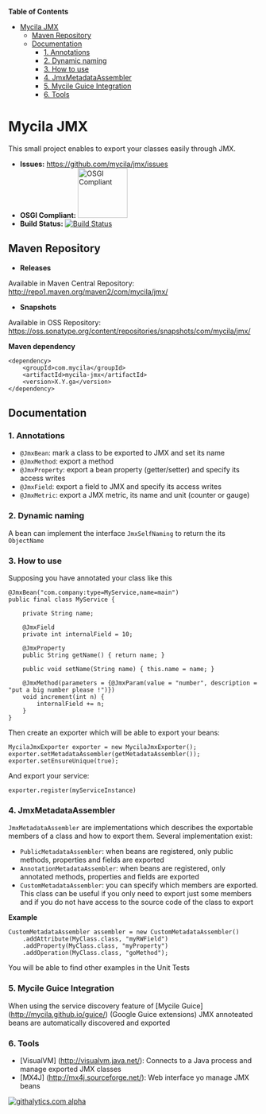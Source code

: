 **Table of Contents**

- [Mycila JMX](#mycila-jmx)
	- [Maven Repository](#maven-repository)
	- [Documentation](#documentation)
		- [1. Annotations](#1-annotations)
		- [2. Dynamic naming](#2-dynamic-naming)
		- [3. How to use](#3-how-to-use)
		- [4. JmxMetadataAssembler](#4-jmxmetadataassembler)
		- [5. Mycile Guice Integration](#5-mycile-guice-integration)
		- [6. Tools](#6-tools)

# Mycila JMX #

This small project enables to export your classes easily through JMX.

 - __Issues:__ https://github.com/mycila/jmx/issues
 - __OSGI Compliant:__ <img width="100px" src="http://www.sonatype.com/system/images/W1siZiIsIjIwMTMvMDQvMTIvMTEvNDAvMzcvMTgzL05leHVzX0ZlYXR1cmVfTWF0cml4X29zZ2lfbG9nby5wbmciXV0/Nexus-Feature-Matrix-osgi-logo.png" title="OSGI Compliant"></img>
 - __Build Status:__ [![Build Status](https://travis-ci.org/mycila/jmx.png?branch=master)](https://travis-ci.org/mycila/jmx)

## Maven Repository ##

 - __Releases__ 

Available in Maven Central Repository: http://repo1.maven.org/maven2/com/mycila/jmx/

 - __Snapshots__
 
Available in OSS Repository:  https://oss.sonatype.org/content/repositories/snapshots/com/mycila/jmx/

__Maven dependency__

    <dependency>
        <groupId>com.mycila</groupId>
        <artifactId>mycila-jmx</artifactId>
        <version>X.Y.ga</version>
    </dependency>

## Documentation ##

### 1. Annotations ###

 - `@JmxBean`: mark a class to be exported to JMX and set its name 
 - `@JmxMethod`: export a method
 - `@JmxProperty`: export a bean property (getter/setter) and specify its access writes 
 - `@JmxField`: export a field to JMX and specify its access writes
 - `@JmxMetric`: export a JMX metric, its name and unit (counter or gauge)
 
### 2. Dynamic naming ###

A bean can implement the interface `JmxSelfNaming` to return the its `ObjectName`

### 3. How to use ###

Supposing you have annotated your class like this

    @JmxBean("com.company:type=MyService,name=main")
    public final class MyService {
    
        private String name;
    
        @JmxField
        private int internalField = 10;
    
        @JmxProperty
        public String getName() { return name; }
    
        public void setName(String name) { this.name = name; }
    
        @JmxMethod(parameters = {@JmxParam(value = "number", description = "put a big number please !")})
        void increment(int n) {
            internalField += n;
        }
    }

Then create an exporter which will be able to export your beans:

    MycilaJmxExporter exporter = new MycilaJmxExporter();
    exporter.setMetadataAssembler(getMetadataAssembler());
    exporter.setEnsureUnique(true);

And export your service:

    exporter.register(myServiceInstance)


### 4. JmxMetadataAssembler ###

`JmxMetadataAssembler` are implementations which describes the exportable members of a class and how to export them. Several implementation exist:

 - `PublicMetadataAssembler`: when beans are registered, only public methods, properties and fields are exported
 - `AnnotationMetadataAssembler`: when beans are registered, only annotated methods, properties and fields are exported
- `CustomMetadataAssembler`: you can specify which members are exported. This class can be useful if you only need to export just some members and if you do not have access to the source code of the class to export

__Example__

    CustomMetadataAssembler assembler = new CustomMetadataAssembler()
        .addAttribute(MyClass.class, "myRWField")
        .addProperty(MyClass.class, "myProperty")
        .addOperation(MyClass.class, "goMethod");

You will be able to find other examples in the Unit Tests 

### 5. Mycile Guice Integration ###

When using the service discovery feature of [Mycile Guice] (http://mycila.github.io/guice/) (Google Guice extensions) JMX annoteated beans are automatically discovered and exported


### 6. Tools ###

 - [VisualVM] (http://visualvm.java.net/): Connects to a Java process and manage exported JMX classes
 - [MX4J] (http://mx4j.sourceforge.net/): Web interface yo manage JMX beans

[![githalytics.com alpha](https://cruel-carlota.pagodabox.com/85294c815bb3ce46bd79f4cf8d9bb341 "githalytics.com")](http://githalytics.com/mycila/jmx)
